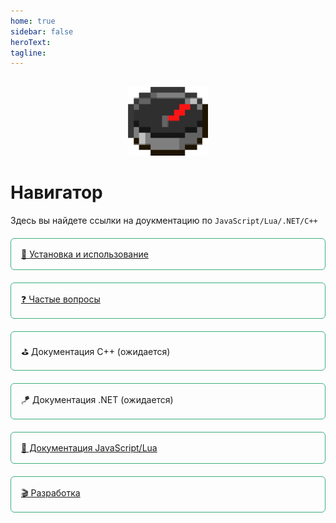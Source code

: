 ```yaml
---
home: true
sidebar: false
heroText:
tagline:
---
```


<!-- translated -->

<div class="content">
    <div class="row">
        <div class="col-sm-3">
            <p class="logo_p"><img src="/assets/compass.png" alt="Logo"></p>
        </div>
        <div class="col-sm-9">
            <h1>Навигатор</h1>
            <p>Здесь вы найдете ссылки на доукментацию по <code>JavaScript/Lua/.NET/C++</code></p>
        </div>
    </div>
    <div class="row buttons-content">
        <div class="col-sm-6 btn-link"><a href="/ru_RU/Usage" class="navigator-link">🔨 Установка и использование</a></div>
        <div class="col-sm-6 btn-link"><a href="/ru_RU/QA" class="navigator-link">❓ Частые вопросы</a></div>
        <div class="col-sm-6 btn-link"><a class="navigator-link">⛳ Документация C++ (ожидается)</a></div>
        <div class="col-sm-6 btn-link"><a class="navigator-link">🪁 Документация .NET (ожидается)</a></div>
        <div class="col-sm-6 btn-link"><a href="/ru_RU/Development" class="navigator-link">🎯 Документация JavaScript/Lua</a></div>
        <div class="col-sm-6 btn-link"><a href="/ru_RU/Maintenance" class="navigator-link">🎬 Разработка</a></div>
    </div>
</div>

<style>
.content {
    margin: 30px 0;
}

.logo_p {
    text-align: center;
}

.logo_p img {
    width: 128px;
    image-rendering: pixelated;
}

.btn-link {
    margin-top: 20px;
}

.navigator-link {
    border: 1px solid #3eaf7c;
    display: flex;
    padding: 16px;
    border-radius: 6px;
}

@media screen and (max-width: 576px) {
    .logo_p {
        text-align: left;
    }
}
</style>
